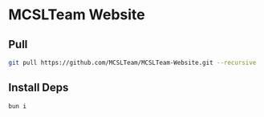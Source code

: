 # MCSLTeam Website

## Pull

```bash
git pull https://github.com/MCSLTeam/MCSLTeam-Website.git --recursive
```

## Install Deps

```bash
bun i
```
